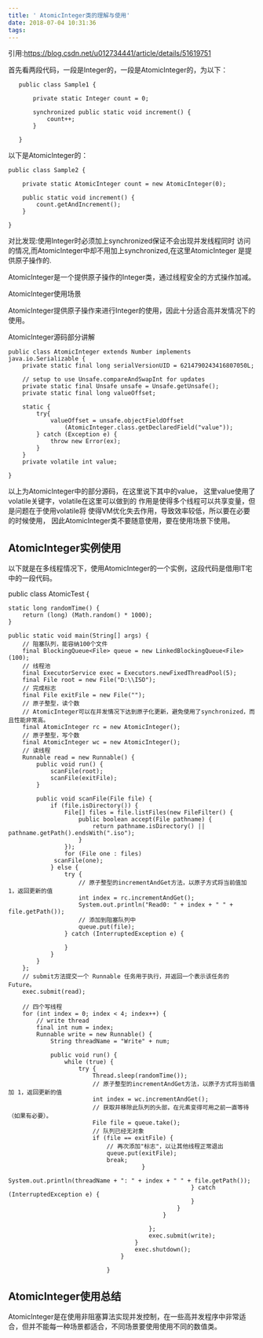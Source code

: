 ```yaml
---
title: ' AtomicInteger类的理解与使用'
date: 2018-07-04 10:31:36
tags:
---
```

引用:https://blog.csdn.net/u012734441/article/details/51619751

首先看两段代码，一段是Integer的，一段是AtomicInteger的，为以下：

       public class Sample1 {
       
           private static Integer count = 0;
       
           synchronized public static void increment() {
               count++;
           }
       
       }

以下是AtomicInteger的：

    public class Sample2 {
    
        private static AtomicInteger count = new AtomicInteger(0);
    
        public static void increment() {
            count.getAndIncrement();
        }
    
    }

对比发现:使用Integer时必须加上synchronized保证不会出现并发线程同时
访问的情况,而AtomicInteger中却不用加上synchronized,在这里AtomicInteger
是提供原子操作的.

AtomicInteger是一个提供原子操作的Integer类，通过线程安全的方式操作加减。


AtomicInteger使用场景

AtomicInteger提供原子操作来进行Integer的使用，因此十分适合高并发情况下的使用。


AtomicInteger源码部分讲解

    public class AtomicInteger extends Number implements java.io.Serializable {
        private static final long serialVersionUID = 6214790243416807050L;
        
        // setup to use Unsafe.compareAndSwapInt for updates
        private static final Unsafe unsafe = Unsafe.getUnsafe();
        private static final long valueOffset;
        
        static {
            try{
                valueOffset = unsafe.objectFieldOffset
                    (AtomicInteger.class.getDeclaredField("value"));
            } catch (Exception e) {
                throw new Error(ex);
            }
        }
        private volatile int value;

    }

以上为AtomicInteger中的部分源码，在这里说下其中的value，
这里value使用了volatile关键字，volatile在这里可以做到的
作用是使得多个线程可以共享变量，但是问题在于使用volatile将
使得VM优化失去作用，导致效率较低，所以要在必要的时候使用，
因此AtomicInteger类不要随意使用，要在使用场景下使用。

## AtomicInteger实例使用

以下就是在多线程情况下，使用AtomicInteger的一个实例，这段代码是借用IT宅中的一段代码。

 public class AtomicTest {

    static long randomTime() {
        return (long) (Math.random() * 1000);
    }

    public static void main(String[] args) {
        // 阻塞队列，能容纳100个文件
        final BlockingQueue<File> queue = new LinkedBlockingQueue<File>(100);
        // 线程池
        final ExecutorService exec = Executors.newFixedThreadPool(5);
        final File root = new File("D:\\ISO");
        // 完成标志
        final File exitFile = new File("");
        // 原子整型，读个数
        // AtomicInteger可以在并发情况下达到原子化更新，避免使用了synchronized，而且性能非常高。
        final AtomicInteger rc = new AtomicInteger();
        // 原子整型，写个数
        final AtomicInteger wc = new AtomicInteger();
        // 读线程
        Runnable read = new Runnable() {
            public void run() {
                scanFile(root);
                scanFile(exitFile);
            }

            public void scanFile(File file) {
                if (file.isDirectory()) {
                    File[] files = file.listFiles(new FileFilter() {
                        public boolean accept(File pathname) {
                            return pathname.isDirectory() || pathname.getPath().endsWith(".iso");
                        }
                    });
                    for (File one : files)
                 scanFile(one);
                } else {
                    try {
                        // 原子整型的incrementAndGet方法，以原子方式将当前值加 1，返回更新的值
                        int index = rc.incrementAndGet();
                        System.out.println("Read0: " + index + " " + file.getPath());
                        // 添加到阻塞队列中
                        queue.put(file);
                    } catch (InterruptedException e) {

                    }
                }
            }
        };
        // submit方法提交一个 Runnable 任务用于执行，并返回一个表示该任务的 Future。
        exec.submit(read);

        // 四个写线程
        for (int index = 0; index < 4; index++) {
            // write thread
            final int num = index;
            Runnable write = new Runnable() {
                String threadName = "Write" + num;

                public void run() {
                    while (true) {
                        try {
                            Thread.sleep(randomTime());
                            // 原子整型的incrementAndGet方法，以原子方式将当前值加 1，返回更新的值
                            int index = wc.incrementAndGet();
                            // 获取并移除此队列的头部，在元素变得可用之前一直等待（如果有必要）。
                            File file = queue.take();
                            // 队列已经无对象
                            if (file == exitFile) {
                                // 再次添加"标志"，以让其他线程正常退出
                                queue.put(exitFile);
                                break;
                                          }
                                                            System.out.println(threadName + ": " + index + " " + file.getPath());
                                                        } catch (InterruptedException e) {
                                                        }
                                                    }
                                                }
                                
                                            };
                                            exec.submit(write);
                                        }
                                        exec.shutdown();
                                    }
                                
                                }

## AtomicInteger使用总结

AtomicInteger是在使用非阻塞算法实现并发控制，在一些高并发程序中非常适合，但并不能每一种场景都适合，不同场景要使用使用不同的数值类。